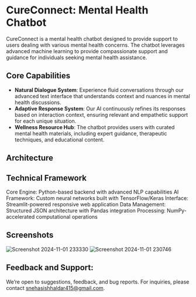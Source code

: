 # CureConnect: Mental Health Chatbot

CureConnect is a mental health chatbot designed to provide support to users dealing with various mental health concerns. The chatbot leverages advanced machine learning to provide compassionate support and guidance for individuals seeking mental health assistance.

## Core Capabilities

- **Natural Dialogue System**: Experience fluid conversations through our advanced text interface that understands context and nuances in mental health discussions.
- **Adaptive Response System**: Our AI continuously refines its responses based on interaction context, ensuring relevant and empathetic support for each unique situation.
- **Wellness Resource Hub**: The chatbot provides users with curated mental health materials, including expert guidance, therapeutic techniques, and educational content.

## Architecture

## Technical Framework

Core Engine: Python-based backend with advanced NLP capabilities
AI Framework: Custom neural networks built with TensorFlow/Keras
Interface: Streamlit-powered responsive web application
Data Management: Structured JSON architecture with Pandas integration
Processing: NumPy-accelerated computational operations

## Screenshots
![Screenshot 2024-11-01 233330](https://github.com/user-attachments/assets/da47861c-9534-4bb4-80fb-1d3fce929ea3)
![Screenshot 2024-11-01 230746](https://github.com/user-attachments/assets/270c78f7-b533-4d2c-ad60-b369fb377221)


## Feedback and Support:
We’re open to suggestions, feedback, and bug reports. For inquiries, please contact [snehasishhaldar415@gmail.com](mailto:snehasishhaldar415@gmail.com).
